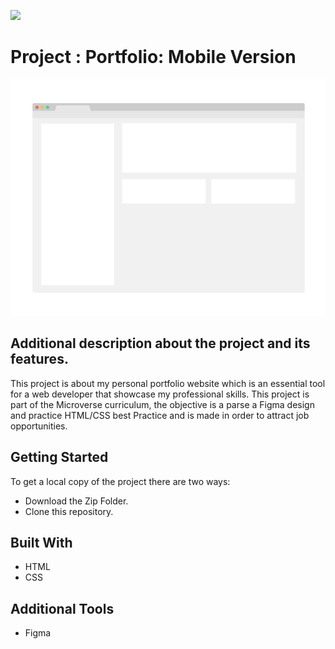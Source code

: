 ![](https://img.shields.io/badge/Microverse-blueviolet)

# Project : Portfolio: Mobile Version

![screenshot](./app_screenshot.png)

## Additional description about the project and its features.

This project is about my personal portfolio website which is an essential tool for a web developer that showcase my professional skills. This project is part of the Microverse curriculum, the objective is a parse a Figma design and practice HTML/CSS best Practice and is made in order to attract job opportunities.

## Getting Started

To get a local copy of the project there are two ways:

- Download the Zip Folder.
- Clone this repository.

## Built With

- HTML
- CSS

## Additional Tools

- Figma
